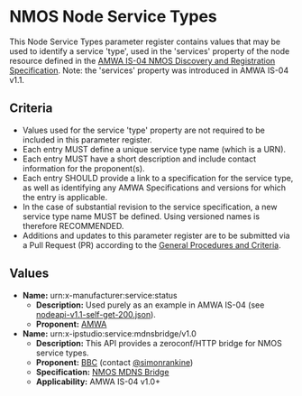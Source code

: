 # NMOS Node Service Types

This Node Service Types parameter register contains values that may be used to identify a service 'type', used in the 'services' property of the node resource defined in the [AMWA IS-04 NMOS Discovery and Registration Specification](https://amwa-tv.github.io/nmos-discovery-registration). Note: the 'services' property was introduced in AMWA IS-04 v1.1.

## Criteria

- Values used for the service 'type' property are not required to be included in this parameter register.
- Each entry MUST define a unique service type name (which is a URN).
- Each entry MUST have a short description and include contact information for the proponent(s).
- Each entry SHOULD provide a link to a specification for the service type, as well as identifying any AMWA Specifications and versions for which the entry is applicable.
- In the case of substantial revision to the service specification, a new service type name MUST be defined. Using versioned names is therefore RECOMMENDED.
- Additions and updates to this parameter register are to be submitted via a Pull Request (PR) according to the [General Procedures and Criteria](../README.md#general-procedures-and-criteria).

## Values

- **Name:** urn:x-manufacturer:service:status
  - **Description:** Used purely as an example in AMWA IS-04 (see [nodeapi-v1.1-self-get-200.json](https://amwa-tv.github.io/nmos-discovery-registration/blob/v1.1.x/examples/nodeapi-v1.1-self-get-200.html)).
  - **Proponent:** [AMWA](https://github.com/AMWA-TV)
- **Name:** urn:x-ipstudio:service:mdnsbridge/v1.0
  - **Description:** This API provides a zeroconf/HTTP bridge for NMOS service types.
  - **Proponent:** [BBC](https://github.com/bbc) (contact [@simonrankine](https://github.com/simonrankine))
  - **Specification:** [NMOS MDNS Bridge](https://github.com/bbc/nmos-mdns-bridge)
  - **Applicability:** AMWA IS-04 v1.0+
